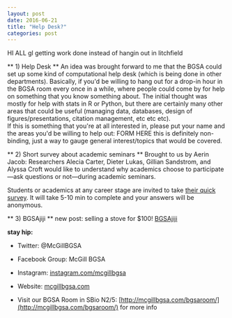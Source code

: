 ```yaml
---
layout: post
date: 2016-06-21
title: "Help Desk?"
categories: post
---
```


HI ALL
gl getting work done instead of hangin out in litchfield

** 1) Help Desk **
An idea was brought forward to me that the BGSA could set up some kind of computational help desk (which is being done in other departments).  Basically, if you'd be willing to hang out for a drop-in hour in the BGSA room every once in a while, where people could come by for help on something that you know something about. The initial thought was mostly for help with stats in R or Python, but there are certainly many other areas that could be useful (managing data, databases, design of figures/presentations, citation management, etc etc etc).  
If this is something that you're at all interested in, please put your name and the areas you'd be willing to help out: FORM HERE
this is definitely non-binding, just a way to gauge general interest/topics that would be covered.


** 2) Short survey about academic seminars **
Brought to us by Aerin Jacob:
Researchers Alecia Carter, Dieter Lukas, Gillian Sandstrom, and Alyssa Croft would like to understand why academics choose to participate—ask questions or not—during academic seminars. 

Students or academics at any career stage are invited to take [their quick survey](http://goo.gl/xida3O). It will take 5-10 min to complete and your answers will be anonymous. 

** 3) BGSAjiji **
new post: selling a stove for $100!
[BGSAjiji](https://docs.google.com/spreadsheets/d/1s9BcBibvzUni4RXZ90X5_LQtxD_19S6mxys_-VmQ1CM/edit?pli=1#gid=0)


__stay hip:__

 - Twitter: @McGillBGSA
 
 - Facebook Group: McGill BGSA
 
 - Instagram: [instagram.com/mcgillbgsa](instagram.com/mcgillbgsa ) 
 
 - Website: [mcgillbgsa.com](http://mcgillbgsa.com/)
 
 - Visit our BGSA Room in SBio N2/5: [http://mcgillbgsa.com/bgsaroom/](http://mcgillbgsa.com/bgsaroom/) for more info
 
